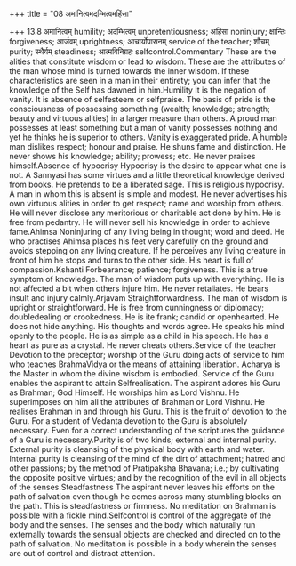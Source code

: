 +++
title = "08 अमानित्वमदम्भित्वमहिंसा"

+++
13.8 अमानित्वम् humility; अदम्भित्वम् unpretentiousness; अहिंसा
noninjury; क्षान्तिः forgiveness; आर्जवम् uprightness; आचार्योपासनम्
service of the teacher; शौचम् purity; स्थैर्यम् steadiness;
आत्मविनिग्रहः selfcontrol.Commentary These are the alities that
constitute wisdom or lead to wisdom. These are the attributes of the man
whose mind is turned towards the inner wisdom. If these characteristics
are seen in a man in their entirety; you can infer that the knowledge of
the Self has dawned in him.Humility It is the negation of vanity. It is
absence of selfesteem or selfpraise. The basis of pride is the
consciousness of possessing something (wealth; knowledge; strength;
beauty and virtuous alities) in a larger measure than others. A proud
man possesses at least something but a man of vanity possesses nothing
and yet he thinks he is superior to others. Vanity is exaggerated pride.
A humble man dislikes respect; honour and praise. He shuns fame and
distinction. He never shows his knowledge; ability; prowess; etc. He
never praises himself.Absence of hypocrisy Hypocrisy is the desire to
appear what one is not. A Sannyasi has some virtues and a little
theoretical knowledge derived from books. He pretends to be a liberated
sage. This is religious hypocrisy. A man in whom this is absent is
simple and modest. He never advertises his own virtuous alities in order
to get respect; name and worship from others. He will never disclose any
meritorious or charitable act done by him. He is free from pedantry. He
will never sell his knowledge in order to achieve fame.Ahimsa
Noninjuring of any living being in thought; word and deed. He who
practises Ahimsa places his feet very carefully on the ground and avoids
stepping on any living creature. If he perceives any living creature in
front of him he stops and turns to the other side. His heart is full of
compassion.Kshanti Forbearance; patience; forgiveness. This is a true
symptom of knowledge. The man of wisdom puts up with everything. He is
not affected a bit when others injure him. He never retaliates. He bears
insult and injury calmly.Arjavam Straightforwardness. The man of wisdom
is upright or straightforward. He is free from cunningness or diplomacy;
doubledealing or crookedness. He is ite frank; candid or openhearted. He
does not hide anything. His thoughts and words agree. He speaks his mind
openly to the people. He is as simple as a child in his speech. He has a
heart as pure as a crystal. He never cheats others.Service of the
teacher Devotion to the preceptor; worship of the Guru doing acts of
service to him who teaches BrahmaVidya or the means of attaining
liberation. Acharya is the Master in whom the divine wisdom is embodied.
Service of the Guru enables the aspirant to attain Selfrealisation. The
aspirant adores his Guru as Brahman; God Himself. He worships him as
Lord Vishnu. He superimposes on him all the attributes of Brahman or
Lord Vishnu. He realises Brahman in and through his Guru. This is the
fruit of devotion to the Guru. For a student of Vedanta devotion to the
Guru is absolutely necessary. Even for a correct understanding of the
scriptures the guidance of a Guru is necessary.Purity is of two kinds;
external and internal purity. External purity is cleansing of the
physical body with earth and water. Internal purity is cleansing of the
mind of the dirt of attachment; hatred and other passions; by the method
of Pratipaksha Bhavana; i.e.; by cultivating the opposite positive
virtues; and by the recognition of the evil in all objects of the
senses.Steadfastness The aspirant never leaves his efforts on the path
of salvation even though he comes across many stumbling blocks on the
path. This is steadfastness or firmness. No meditation on Brahman is
possible with a fickle mind.Selfcontrol is control of the aggregate of
the body and the senses. The senses and the body which naturally run
externally towards the sensual objects are checked and directed on to
the path of salvation. No meditation is possible in a body wherein the
senses are out of control and distract attention.
